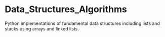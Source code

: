 # Data_Structures_Algorithms
Python implementations of fundamental data structures including lists and stacks using arrays and linked lists.
